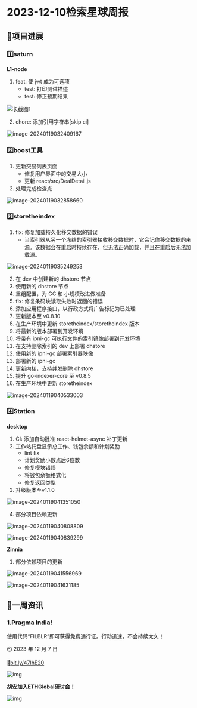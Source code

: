 # 2023-12-10检索星球周报


## 🚀项目进展

### 1️⃣saturn

**L1-node**

1. feat: 使 jwt 成为可选项
   + test: 打印测试描述
   + test: 修正预期结果

![长截图1](img/12-10-1-2023.png)

2. chore: 添加引用字符串[skip ci]

![image-20240119032409167](img/12-10-2-2023.png)

###  2️⃣boost工具

1. 更新交易列表页面
   + 修复用户界面中的交易大小
   + 更新 react/src/DealDetail.js
2. 处理完成检查点

![image-20240119032858660](img/12-10-3-2023.png)

###  3️⃣storetheindex

1. fix: 修复加载持久化移交数据的错误
   + 当索引器从另一个冻结的索引器接收移交数据时，它会记住移交数据的来源。该数据会在重启时持续存在，但无法正确加载，并且在重启后无法加载源。

![image-20240119035249253](img/12-10-4-2023.png)

2. 在 dev 中创建新的 dhstore 节点
3. 使用新的 dhstore 节点
4. 重组配置，为 GC 和 小规模改进做准备
5. fix: 修复条码块读取失败时返回的错误
6. 添加应用程序接口，以行政方式将广告标记为已处理
7. 更新版本至 v0.8.10
8. 在生产环境中更新 storetheindex/storetheindex 版本
9. 将最新的版本部署到开发环境
10. 将带有 ipni-gc 可执行文件的索引镜像部署到开发环境
11. 在支持删除索引的 dev 上部署 dhstore
12. 使用新的 ipni-gc 部署索引器映像
13. 部署新的 ipni-gc
14. 更新内核，支持并发删除 dhstore
15. 提升 go-indexer-core 至 v0.8.5
16. 在生产环境中更新 storetheindex

![image-20240119040533003](img/12-10-5-2023.png)

### 4️⃣Station

**desktop**

1. CI: 添加自动批准 react-helmet-async 补丁更新
2. 工作站托盘显示总工作、钱包余额和计划奖励
   + lint fix
   + 计划奖励小数点后6位数
   + 修复模块错误
   + 将钱包余额格式化
   + 修复返回类型
3. 升级版本至v1.1.0

![image-20240119041351050](img/12-10-8-2023.png)

4. 部分项目依赖更新

![image-20240119040808809](img/12-10-6-2023.png)

![image-20240119040839299](img/12-10-7-2023.png)

**Zinnia**

1. 部分依赖项目的更新

![image-20240119041556969](img/12-10-9-2023.png)

![image-20240119041631185](img/12-10-10-2023.png)

##  📢一周资讯

### 1.Pragma India!

使用代码“FILBLR”即可获得免费通行证。行动迅速，不会持续太久！

:timer_clock: 2023 年 12 月 7 日

:ticket:[bit.ly/47IhE20](https://t.co/WaqwdXJ8vf)

![img](img/12-10-11-2023.png)

**胡安加入ETHGlobal研讨会！**

![img](img/12-10-12-2023.png)

